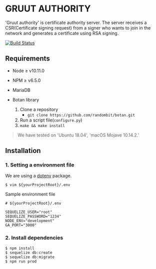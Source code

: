 # GRUUT AUTHORITY

'Gruut authority' is certificate authority server.
The server receives a CSR(Certificate signing request) from a signer who wants to join in the network and generates a certificate using RSA signing.

[![Build Status](https://travis-ci.org/gruut/gruut-authority.svg?branch=master)](https://travis-ci.org/gruut/gruut-authority)

## Requirements

* Node ≥ v10.11.0
  
* NPM ≥ v6.5.0

* MariaDB
  
* Botan library
  1) Clone a repository
     + `git clone https://github.com/randombit/botan.git`
  2) Run a script file(`configure.py`)
  3) `make && make install`

> We have tested on 'Ubuntu 18.04', 'macOS Mojave 10.14.2.'

## Installation

### 1. Setting a environment file

We are using a [dotenv](https://github.com/motdotla/dotenv) package.
```shell
$ vim ${yourProjectRoot}/.env
```

Sample environment file
```
# ${yourProjectRoot}/.env

SEQUELIZE_USER="root"
SEQUELIZE_PASSWORD="1234"
NODE_ENV="development"
GA_PORT="3000"
```

### 2. Install dependencies

```shell
$ npm install
$ sequelize db:create
$ sequelize db:migrate
$ npm run prod
```
